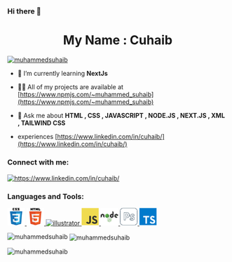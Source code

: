 ### Hi there 👋

<h1 align="center">My Name : Cuhaib</h1>

<p align="left"> <a href="https://github.com/ryo-ma/github-profile-trophy"><img src="https://github-profile-trophy.vercel.app/?username=muhammedsuhaib" alt="muhammedsuhaib" /></a> </p>

- 🌱 I’m currently learning **NextJs**

- 👨‍💻 All of my projects are available at [https://www.npmjs.com/~muhammed_suhaib](https://www.npmjs.com/~muhammed_suhaib)

- 💬 Ask me about **HTML , CSS , JAVASCRIPT , NODE.JS , NEXT.JS , XML , TAILWIND CSS**

- experiences [https://www.linkedin.com/in/cuhaib/](https://www.linkedin.com/in/cuhaib/)

<h3 align="left">Connect with me:</h3>
<p align="left">
<a href="https://linkedin.com/in/https://www.linkedin.com/in/cuhaib/" target="blank"><img align="center" src="https://raw.githubusercontent.com/rahuldkjain/github-profile-readme-generator/master/src/images/icons/Social/linked-in-alt.svg" alt="https://www.linkedin.com/in/cuhaib/" height="30" width="40" /></a>
</p>

<h3 align="left">Languages and Tools:</h3>
<p align="left"> <a href="https://www.w3schools.com/css/" target="_blank" rel="noreferrer"> <img src="https://raw.githubusercontent.com/devicons/devicon/master/icons/css3/css3-original-wordmark.svg" alt="css3" width="40" height="40"/> </a> <a href="https://www.w3.org/html/" target="_blank" rel="noreferrer"> <img src="https://raw.githubusercontent.com/devicons/devicon/master/icons/html5/html5-original-wordmark.svg" alt="html5" width="40" height="40"/> </a> <a href="https://www.adobe.com/in/products/illustrator.html" target="_blank" rel="noreferrer"> <img src="https://www.vectorlogo.zone/logos/adobe_illustrator/adobe_illustrator-icon.svg" alt="illustrator" width="40" height="40"/> </a> <a href="https://developer.mozilla.org/en-US/docs/Web/JavaScript" target="_blank" rel="noreferrer"> <img src="https://raw.githubusercontent.com/devicons/devicon/master/icons/javascript/javascript-original.svg" alt="javascript" width="40" height="40"/> </a> <a href="https://nodejs.org" target="_blank" rel="noreferrer"> <img src="https://raw.githubusercontent.com/devicons/devicon/master/icons/nodejs/nodejs-original-wordmark.svg" alt="nodejs" width="40" height="40"/> </a> <a href="https://www.photoshop.com/en" target="_blank" rel="noreferrer"> <img src="https://raw.githubusercontent.com/devicons/devicon/master/icons/photoshop/photoshop-line.svg" alt="photoshop" width="40" height="40"/> </a> <a href="https://www.typescriptlang.org/" target="_blank" rel="noreferrer"> <img src="https://raw.githubusercontent.com/devicons/devicon/master/icons/typescript/typescript-original.svg" alt="typescript" width="40" height="40"/> </a> </p>

<p><img align="left" src="https://github-readme-stats.vercel.app/api/top-langs?username=muhammedsuhaib&show_icons=true&locale=en&layout=compact" alt="muhammedsuhaib" /></p>

<p>&nbsp;<img align="center" src="https://github-readme-stats.vercel.app/api?username=muhammedsuhaib&show_icons=true&locale=en" alt="muhammedsuhaib" /></p>

<p><img align="center" src="https://github-readme-streak-stats.herokuapp.com/?user=muhammedsuhaib&" alt="muhammedsuhaib" /></p>
